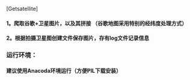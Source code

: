 [Getsatellite]
#### 1。爬取谷歌+卫星图片，以及其拼接 （谷歌地图采用特别的经纬度处理方式）
#### 2。根据拍摄卫星图创建文件保存图片，存有log文件记录信息
### 运行环境：
#### 建议使用Anacoda环境运行（方便PIL下载安装）
